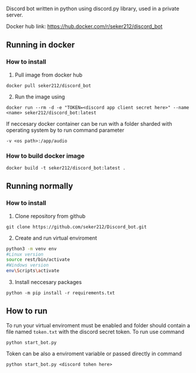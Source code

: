 Discord bot written in python using discord.py library, used in a private server.

Docker hub link: https://hub.docker.com/r/seker212/discord_bot

## Running in docker
### How to install
1. Pull image from docker hub
```
docker pull seker212/discord_bot
```
2. Run the image using
```
docker run --rm -d -e "TOKEN=<discord app client secret here>" --name <name> seker212/discord_bot:latest
```
If neccesary docker container can be run with a folder sharded with operating system by to run command parameter
```
-v <os path>:/app/audio
```


### How to build docker image
```
docker build -t seker212/discord_bot:latest .
```

## Running normally
### How to install
1. Clone repository from github
```
git clone https://github.com/seker212/Discord_bot.git
```
2. Create and run virtual enviroment
```bash
python3 -m venv env
#Linux version
source rest/bin/activate
#Windows version
env\Scripts\activate
```
3. Install neccesary packages
```
python -m pip install -r requirements.txt
```

## How to run
To run your virtual enviroment must be enabled and folder should contain a file named `token.txt` with the discord secret token. To run use command
```
python start_bot.py
```
Token can be also a enviroment variable or passed directly in command
```
python start_bot.py <discord tohen here>
```
